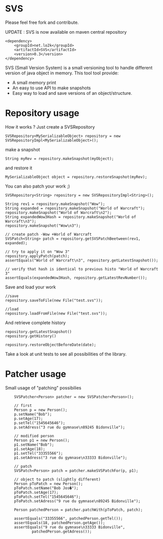 SVS
===

Please feel free fork and contribute.

UPDATE : SVS is now available on maven central repository

	<dependency>
		<groupId>net.lo2k</groupId>
		<artifactId>SVS</artifactId>
		<version>0.3</version>
	</dependency>

SVS (Small Version System) is a small versioning tool to handle different version of
java object in memory. This tool tool provide:

* A small memory print
* An easy to use API to make snapshots
* Easy way to load and save versions of an object/structure.

Repository usage
================

How it works ? Just create a SVSRepository

	SVSRepository<MySerializableObject> repository = new SVSRepositoryImpl<MySerializableObject>();
  
make a snapshot

	String myRev = repository.makeSnapshot(myObject);
	
and restore it
	 
	MySerializableObject object = repository.restoreSnapshot(myRev);
	
You can also patch your work ;)

	SVSRepository<String> repository = new SVSRepositoryImpl<String>();

	String rev1 = repository.makeSnapshot("Wow");
	String expanded = repository.makeSnapshot("World of Warcraft");
	repository.makeSnapshot("World of Warcraft\n2");
	String expandedWow3Hash = repository.makeSnapshot("World of Warcraft\n3");
	repository.makeSnapshot("Wow\n3");

	// create patch -Wow +World of Warcraft
	SVSPatch<String> patch = repository.getSVSPatchBeetween(rev1, expanded);

	// try to apply it on "Wow 3"
	repository.applyPatch(patch);
	assertEquals("World of Warcraft\n3", repository.getLatestSnapshot());

	// verify that hash is identical to previous histo "World of Warcraft 3"
	assertEquals(expandedWow3Hash, repository.getLatestRevNumber());
	
Save and load your work

	//save
	repository.saveToFile(new File("test.svs"));
	
	//load
	repository.loadFromFile(new File("test.svs"));
	
And retrieve complete history

	repository.getLatestSnapshot()
	repository.getHistory()
	
	repository.restoreObjectBeforeDate(date);
	
	
Take a look at unit tests to see all possibilities of the library. 

Patcher usage
=============

Small usage of "patching" possibilies

		SVSPatcher<Person> patcher = new SVSPatcher<Person>();

		// first
		Person p = new Person();
		p.setName("Bob");
		p.setAge(17);
		p.setTel("1545645646");
		p.setAdress("3 rue du gymnase\n89245 Bidonville");

		// modified person
		Person p1 = new Person();
		p1.setName("Bob");
		p1.setAge(18);
		p1.setTel("33355566");
		p1.setAdress("3 rue du gymnase\n33333 Bidonville");

		// patch
		SVSPatch<Person> patch = patcher.makeSVSPatchFor(p, p1);

		// object to patch (slightly different)
		Person pToPatch = new Person();
		pToPatch.setName("Bob Jos�");
		pToPatch.setAge(17);
		pToPatch.setTel("1545645646");
		pToPatch.setAdress("9 rue du gymnase\n89245 Bidonville");

		Person patchedPerson = patcher.patchWith(pToPatch, patch);

		assertEquals("33355566", patchedPerson.getTel());
		assertEquals(18, patchedPerson.getAge());
		assertEquals("9 rue du gymnase\n33333 Bidonville",
				patchedPerson.getAdress());

